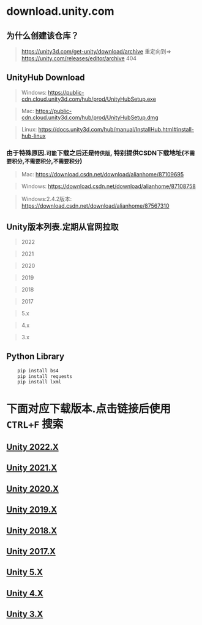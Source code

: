 # download.unity.com
## 为什么创建该仓库？
> https://unity3d.com/get-unity/download/archive 重定向到=> https://unity.com/releases/editor/archive    404  

## UnityHub Download 

> Windows: https://public-cdn.cloud.unity3d.com/hub/prod/UnityHubSetup.exe

> Mac: https://public-cdn.cloud.unity3d.com/hub/prod/UnityHubSetup.dmg

> Linux: https://docs.unity3d.com/hub/manual/InstallHub.html#install-hub-linux

### 由于特殊原因.`可能`下载之后还是`特供版`, 特别提供CSDN下载地址(`不需要积分`,`不需要积分`,`不需要积分`)

> Mac: https://download.csdn.net/download/alianhome/87109695

> Windows: https://download.csdn.net/download/alianhome/87108758

> Windows:2.4.2版本: https://download.csdn.net/download/alianhome/87567310


## Unity版本列表.定期从官网拉取

> 2022 

> 2021 

> 2020

> 2019

> 2018

> 2017

> 5.x

> 4.x

> 3.x

## Python Library

```bash
    pip install bs4
    pip install requests
    pip install lxml
```

# 下面对应下载版本.点击链接后使用 `CTRL+F` 搜索


## [Unity 2022.X](download_download-archive-2022.md)

## [Unity 2021.X](download_download-archive-2021.md)

## [Unity 2020.X](download_download-archive-2020.md)

## [Unity 2019.X](download_download-archive-2019.md)

## [Unity 2018.X](download_download-archive-2018.md)

## [Unity 2017.X](download_download-archive-2017.md)

## [Unity 5.X](download_download-archive-2017.md)

## [Unity 4.X](unity4.md)

## [Unity 3.X](unity3.md)
